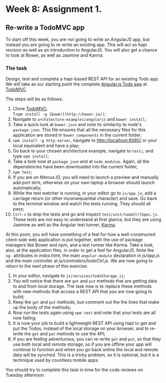 # Week 8: Assignment 1. 

## Re-write a TodoMVC app

To start off this week, you are not going to write an AngularJS app, but instead you are going to re-write an existing app. This will act as hapi revision as well as an introduction to AngularJS. You will also get a chance to look at Bower, as well as Jasmine and Karma.

### The task

Design, test and complete a hapi-based REST API for an existing Todo app. We will take as our starting point the complete [Angular.js Todo app](http://todomvc.com/architecture-examples/angularjs/#/) at [TodoMVC](http://todomvc.com/).

The steps will be as follows:

1. Clone [TodoMVC](https://github.com/tastejs/todomvc);    
1.`npm install -g [bower](http://bower.io/)`;    
1. Navigate to `architecture-examples/angularjs` and `bower install`;
1. Take a quick look at `bower.json` and note its similarity to node's `package.json`. This file ensures that all the necessary files for this application are stored in `bower_components` in the current folder;
1. `npm install -g http-server`, navigate to [http://localhost:8080/](http://localhost:8080/) or your local equivalent and have a play;
1. Go back to your chosen architecture example, navigate to `test/`, and type `npm install`;
1. Take a look now at `package.json` and at `node_modules`. Again, all the dependencies have been downloaded into the current folder;
1. `npm test`; 
1. If you are on Nitrous.IO, you will need to launch a preview and manually add port `9876`, otherwise on your own laptop a browser should launch automatically;
1. While the test watcher is running, in your editor go to `js/app.js`, add a carriage return (or other inconsequential character) and save. Go back to the terminal window and watch the tests running. They should all pass;
1. `Ctrl-c` to stop the tests and go and inspect `test/unit/todoCtrlSpec.js`. These tests are not easy to understand at first glance, but they are using Jasmine as well as the Angular test tunner, [Karma](http://karma-runner.github.io/0.12/index.html).

At this point, you will have something of a feel for how a well-constructed client-side web application is put together, with the use of package managers like Bower and npm, and a test runner like Karma. Take a look, also, at the application files, in order to get a feel for AngularJS. Note the `ng-` attributes in *index.html*, the main `angular.module` declaration in *js/app.js* and the main controller at *js/controllers/todoCtrl.js*. We are now going to return to the next phase of this exercise.

1. In your editor, navigate to `js/services/todoStorage.js`;
1. You will notice that there are `get` and `put` methods that are getting data to and from local storage. The task now is to replace these methods with new methods that access a REST API that you are now going to build;
1. Keep the `get` and `put` methods, but comment out the the lines that make up the body of the methods;
1. Now run the tests again using `npm test` and note that your tests are all now failing;
1. It is now your job to build a lightweight REST API using hapi to get and put the Todos, instead of the local storage on your browser, and to re-write the `get` and `put` methods to use the API;
1. If you are feeling adventurous, you can re-write `get` and `put`, so that they use both local and remote storage, so if you are offline your app will continue to function and when you go back online the local and remote data will be synched. This is a tricky problem, so it is optional, but it is a technique used by countless mobile apps.

You should try to complete this task in time for the code reviews on Tuesday afternoon.